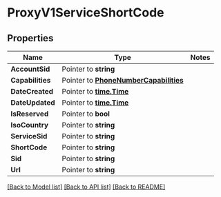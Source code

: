 # ProxyV1ServiceShortCode

## Properties
Name | Type | Notes
------------ | ------------- | -------------
**AccountSid** | Pointer to **string** | 
**Capabilities** | Pointer to [**PhoneNumberCapabilities**](phone_number_capabilities.md) | 
**DateCreated** | Pointer to [**time.Time**](time.Time.md) | 
**DateUpdated** | Pointer to [**time.Time**](time.Time.md) | 
**IsReserved** | Pointer to **bool** | 
**IsoCountry** | Pointer to **string** | 
**ServiceSid** | Pointer to **string** | 
**ShortCode** | Pointer to **string** | 
**Sid** | Pointer to **string** | 
**Url** | Pointer to **string** | 

[[Back to Model list]](../README.md#documentation-for-models) [[Back to API list]](../README.md#documentation-for-api-endpoints) [[Back to README]](../README.md)


